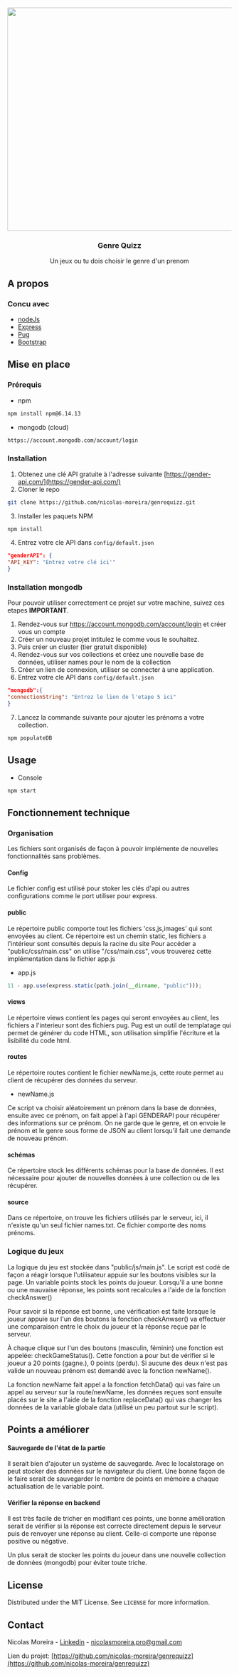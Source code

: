 <!--
*** Thanks for checking out the Best-README-Template. If you have a suggestion
*** that would make this better, please fork the repo and create a pull request
*** or simply open an issue with the tag "enhancement".
*** Thanks again! Now go create something AMAZING! :D
-->

<!-- PROJECT LOGO -->
<br />
<p align="center">
  <a href="https://images-eu.ssl-images-amazon.com/images/I/71k5kfdB9KL.png">
    <img src="https://images-eu.ssl-images-amazon.com/images/I/71k5kfdB9KL.png" alt="Logo" width="1024" height="500">
  </a>

  <h3 align="center">Genre Quizz</h3>

  <p align="center">
    Un jeux ou tu dois choisir le genre d'un prenom
</p>


<!-- ABOUT THE PROJECT -->
## A propos
### Concu avec

* [nodeJs](https://nodejs.org/)
* [Express](https://expressjs.com/)
* [Pug](https://pugjs.org/)
* [Bootstrap](https://getbootstrap.com)

## Mise en place


### Prérequis

* npm
```sh
npm install npm@6.14.13
```

* mongodb (cloud)
```sh
https://account.mongodb.com/account/login
```

### Installation

1. Obtenez une clé API gratuite à l'adresse suivante [https://gender-api.com/](https://gender-api.com/)
2. Cloner le repo
```sh
git clone https://github.com/nicolas-moreira/genrequizz.git
```
3. Installer les paquets NPM
```sh
npm install
```
4. Entrez votre cle API dans `config/default.json`
```json
"genderAPI": {
"API_KEY": "Entrez votre clé ici'"
}
```

### Installation mongodb

Pour pouvoir utiliser correctement ce projet sur votre machine, suivez ces etapes **IMPORTANT**.

1. Rendez-vous sur https://account.mongodb.com/account/login et créer vous un compte
2. Créer un nouveau projet intitulez le comme vous le souhaitez.
3. Puis créer un cluster (tier gratuit disponible)
4. Rendez-vous sur vos collections et créez une nouvelle base de données, utiliser names pour le nom de la collection
5. Créer un lien de connexion, utiliser se connecter à une application.
6. Entrez votre cle API dans `config/default.json`
```json
"mongodb":{
"connectionString": "Entrez le lien de l'etape 5 ici"
}
```
7. Lancez la commande suivante pour ajouter les prénoms a votre collection.
```sh
npm populateDB
```

## Usage

* Console
```sh
npm start
```
## Fonctionnement technique

### Organisation

Les fichiers sont organisés de façon à pouvoir implémente de nouvelles fonctionnalités sans problèmes.
#### Config
Le fichier config est utilisé pour stoker les clés d'api ou autres configurations comme le port utiliser pour express.

#### public
Le répertoire public comporte tout les fichiers 'css,js,images' qui sont envoyées au client.
Ce répertoire est un chemin static, les fichiers a l'intérieur sont consultés depuis la racine du site
Pour accéder a "public/css/main.css" on utilise "/css/main.css", vous trouverez cette implémentation dans le fichier app.js

* app.js
```js
11 - app.use(express.static(path.join(__dirname, "public")));
```

#### views
Le répertoire views contient les pages qui seront envoyées au client, les fichiers a l'interieur sont des fichiers pug.
Pug est un outil de templatage qui permet de générer du code HTML, son utilisation simplifie l'écriture et la lisibilité du code html.

#### routes
Le répertoire routes contient le fichier newName.js, cette route permet au client de récupérer des données du serveur.

* newName.js

Ce script va choisir aléatoirement un prénom dans la base de données, ensuite avec ce prénom, on fait appel à l'api GENDERAPI pour récupérer des informations sur ce prénom.
On ne garde que le genre, et on envoie le prénom et le genre sous forme de JSON au client lorsqu'il fait une demande de nouveau prénom.

#### schémas
Ce répertoire stock les différents schémas pour la base de données. Il est nécessaire pour ajouter de nouvelles données à une collection ou de les récupérer.


#### source
Dans ce répertoire, on trouve les fichiers utilisés par le serveur, ici, il n'existe qu'un seul fichier names.txt. Ce fichier comporte des noms prénoms.

### Logique du jeux

La logique du jeu est stockée dans "public/js/main.js". Le script est codé de façon a réagir lorsque l'utilisateur appuie sur les boutons visibles sur la page. Un variable points stock les points du joueur. Lorsqu'il a une bonne ou une mauvaise réponse, les points sont recalcules a l'aide de la fonction checkAnswer()

Pour savoir si la réponse est bonne, une vérification est faite lorsque le joueur appuie sur l'un des boutons la fonction checkAnwser() va effectuer une comparaison entre le choix du joueur et la réponse reçue par le serveur.

À chaque clique sur l'un des boutons (masculin, féminin) une fonction est appelée: checkGameStatus(). Cette fonction a pour but de vérifier si le joueur a 20 points (gagne.), 0 points (perdu). Si aucune des deux n'est pas valide un nouveau prénom est demandé avec la fonction newName().

La fonction newName fait appel a la fonction fetchData() qui vas faire un appel au serveur sur la route/newName, les données reçues sont ensuite placés sur le site a l'aide de la fonction replaceData() qui vas changer les données de la variable globale data (utilisé un peu partout sur le script).

## Points a améliorer

#### Sauvegarde de l'état de la partie

Il serait bien d'ajouter un système de sauvegarde. Avec le localstorage on peut stocker des données sur le navigateur du client.
Une bonne façon de le faire serait de sauvegarder le nombre de points en mémoire a chaque actualisation de le variable point.

#### Vérifier la réponse en backend

Il est très facile de tricher en modifiant ces points, une bonne amélioration serait de vérifier si la réponse est correcte directement depuis le serveur puis de renvoyer une réponse au client. Celle-ci comporte une réponse positive ou négative.

Un plus serait de stocker les points du joueur dans une nouvelle collection de données (mongodb) pour éviter toute triche.
## License

Distributed under the MIT License. See `LICENSE` for more information.

<!-- CONTACT -->
## Contact

Nicolas Moreira - [Linkedin](https://www.linkedin.com/in/nicolas-o-moreira/) - nicolasmoreira.pro@gmail.com

Lien du projet: [https://github.com/nicolas-moreira/genrequizz](https://github.com/nicolas-moreira/genrequizz)
